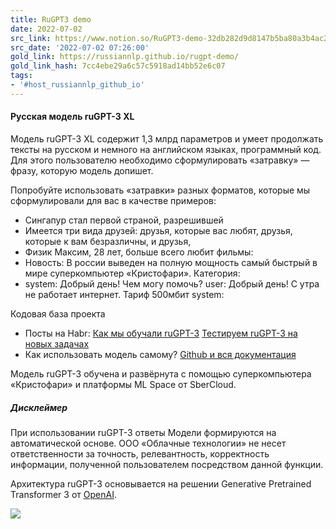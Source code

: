 ```yaml
---
title: RuGPT3 demo
date: 2022-07-02
src_link: https://www.notion.so/RuGPT3-demo-32db282d9d8147b5ba80a3b4ac29f4f0
src_date: '2022-07-02 07:26:00'
gold_link: https://russiannlp.github.io/rugpt-demo/
gold_link_hash: 7cc4ebe29a6c57c5918ad14bb52e6c07
tags:
- '#host_russiannlp_github_io'
---
```


#### Русская модель ruGPT-3 XL

Модель ruGPT-3 XL содержит 1,3 млрд параметров и умеет продолжать тексты на русском и немного на английском языках, программный код. Для этого пользователю необходимо сформулировать «затравку» — фразу, которую модель допишет.

Попробуйте использовать «затравки» разных форматов, которые мы сформулировали для вас в качестве примеров:

* Сингапур стал первой страной, разрешившей
* Имеется три вида друзей: друзья, которые вас любят, друзья, которые к вам безразличны, и друзья,
* Физик Максим, 28 лет, больше всего любит фильмы:
* Новость: В россии выведен на полную мощность самый быстрый в мире суперкомпьютер «Кристофари». Категория:
* system: Добрый день! Чем могу помочь? user: Добрый день! С утра не работает интернет. Тариф 500мбит system:

Кодовая база проекта

* Посты на Habr: [Как мы обучали ruGPT-3](https://habr.com/ru/company/sberbank/blog/524522/) [Тестируем ruGPT-3 на новых задачах](https://habr.com/ru/company/sberbank/blog/528966/)
* Как использовать модель самому? [Github и вся документация](https://github.com/sberbank-ai/ru-gpts)

Модель ruGPT-3 обучена и развёрнута с помощью суперкомпьютера «Кристофари» и платформы ML Space от SberCloud.

##### Дисклеймер

При использовании ruGPT-3 ответы Модели формируются на автоматической основе. ООО «Облачные технологии» не несет ответственности за точность, релевантность, корректность информации, полученной пользователем посредством данной функции.

Архитектура ruGPT-3 основывается на решении Generative Pretrained Transformer 3 от [OpenAI](https://arxiv.org/abs/2005.14165).

[![](https://cdn-app.sberdevices.ru/sberdevices/0.73.1/static/f7aa246b0a403bdde25b798d9da74ad9/9b0d1/logo.png)](https://sberdevices.ru/)